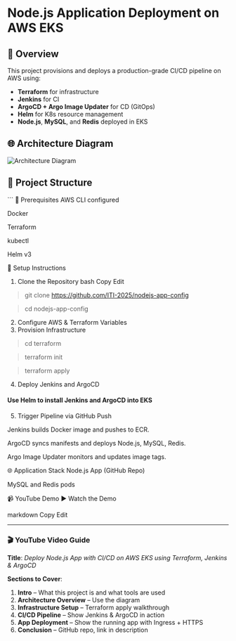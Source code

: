 # Node.js Application Deployment on AWS EKS

## 🎯 Overview

This project provisions and deploys a production-grade CI/CD pipeline on AWS using:

- **Terraform** for infrastructure
- **Jenkins** for CI
- **ArgoCD + Argo Image Updater** for CD (GitOps)
- **Helm** for K8s resource management
- **Node.js**, **MySQL**, and **Redis** deployed in EKS

## 🌐 Architecture Diagram
![Architecture Diagram](architecture-diagram.png)

## 📁 Project Structure
<include directory tree> ```
🚀 Prerequisites
AWS CLI configured

Docker

Terraform

kubectl

Helm v3

🔧 Setup Instructions
1. Clone the Repository
bash
Copy
Edit
> git clone https://github.com/ITI-2025/nodejs-app-config

> cd nodejs-app-config

2. Configure AWS & Terraform Variables
3. Provision Infrastructure
> cd terraform

> terraform init

> terraform apply
4. Deploy Jenkins and ArgoCD

#### Use Helm to install Jenkins and ArgoCD into EKS
5. Trigger Pipeline via GitHub Push

Jenkins builds Docker image and pushes to ECR.

ArgoCD syncs manifests and deploys Node.js, MySQL, Redis.

Argo Image Updater monitors and updates image tags.

🌐 Application Stack
Node.js App (GitHub Repo)

MySQL and Redis pods

📹 YouTube Demo
▶️ Watch the Demo

markdown
Copy
Edit

---

### 🎬 YouTube Video Guide

**Title**: *Deploy Node.js App with CI/CD on AWS EKS using Terraform, Jenkins & ArgoCD*

**Sections to Cover**:
1. **Intro** – What this project is and what tools are used
2. **Architecture Overview** – Use the diagram
3. **Infrastructure Setup** – Terraform apply walkthrough
4. **CI/CD Pipeline** – Show Jenkins & ArgoCD in action
5. **App Deployment** – Show the running app with Ingress + HTTPS
6. **Conclusion** – GitHub repo, link in description

